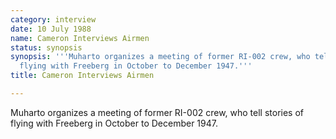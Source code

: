```yaml
---
category: interview
date: 10 July 1988
name: Cameron Interviews Airmen
status: synopsis
synopsis: '''Muharto organizes a meeting of former RI-002 crew, who tell stories of
  flying with Freeberg in October to December 1947.'''
title: Cameron Interviews Airmen

---
```






Muharto organizes a meeting of former RI-002 crew, who tell stories of flying with Freeberg in October to December 1947. 
